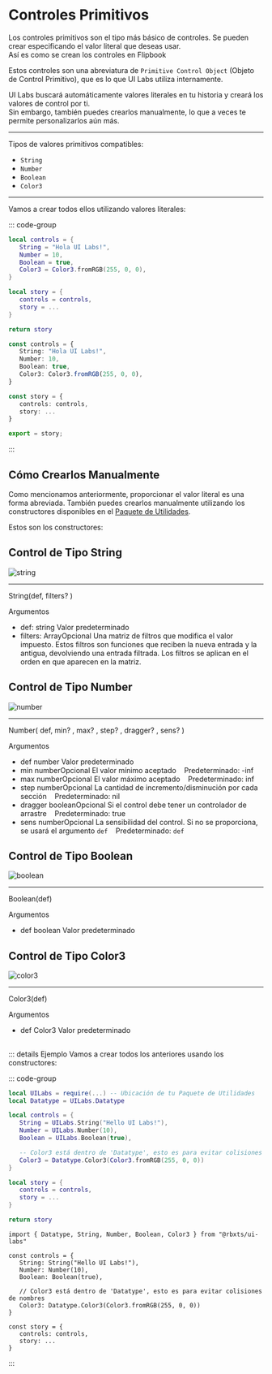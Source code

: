 # Controles Primitivos

Los controles primitivos son el tipo más básico de controles. Se pueden crear especificando el valor literal que deseas usar.<br />
<span class="tiphelp">Así es como se crean los controles en Flipbook</span>

Estos controles son una abreviatura de `Primitive Control Object` <span class="tiphelp">(Objeto de Control Primitivo)</span>, que es lo que UI Labs utiliza internamente.

UI Labs buscará automáticamente valores literales en tu historia y creará los valores de control por ti.<br />
Sin embargo, también puedes crearlos manualmente, lo que a veces te permite personalizarlos aún más.

---

Tipos de valores primitivos compatibles:

-   `String`
-   `Number`
-   `Boolean`
-   `Color3`

---

Vamos a crear todos ellos utilizando valores literales:

::: code-group

```lua [Luau] {2-5}
local controls = {
   String = "Hola UI Labs!",
   Number = 10,
   Boolean = true,
   Color3 = Color3.fromRGB(255, 0, 0),
}

local story = {
   controls = controls,
   story = ...
}

return story
```

```ts [Roblox-TS] {2-5}
const controls = {
   String: "Hola UI Labs!",
   Number: 10,
   Boolean: true,
   Color3: Color3.fromRGB(255, 0, 0),
}

const story = {
   controls: controls,
   story: ...
}

export = story;
```

:::

## Cómo Crearlos Manualmente

Como mencionamos anteriormente, proporcionar el valor literal es una forma abreviada. También puedes crearlos manualmente utilizando los constructores disponibles en el [Paquete de Utilidades](/es/docs/installation#instalacion-del-paquete-de-utilidades).

Estos son los constructores:

## Control de Tipo String

<img class="image-label" src="/docs/controls/primitive/string.png" alt="string" />

---

<span class="type-declaration"><span class="type-function-name">String</span>(<span class="type-name">def</span>,
<span class="type-name-opt">filters</span>? )</span>

<span class="item-description">Argumentos</span>

-   <span class="argument-name"> def: </span><span class="type-highlight">string</span>
    <span class="arguments-body"> Valor predeterminado </span>
-   <span class="argument-name"> filters: </span><span class="type-highlight">Array</span><span class="props-table-optional">Opcional</span>
    <span class="arguments-body"> Una matriz de filtros que modifica el valor impuesto. Estos filtros son funciones que reciben la nueva entrada y la antigua, devolviendo una entrada filtrada. Los filtros se aplican en el orden en que aparecen en la matriz. </span>

## Control de Tipo Number

<img class="image-label" src="/docs/controls/primitive/number.png" alt="number" />

---

<span class="type-declaration"><span class="type-function-name">Number</span>(
<span class="type-name">def</span>,
<span class="type-name-opt">min</span>? ,
<span class="type-name-opt">max</span>? ,
<span class="type-name-opt">step</span>? ,
<span class="type-name-opt">dragger</span>? ,
<span class="type-name-opt">sens</span>? )</span>

<span class="item-description">Argumentos</span>

-   <span class="argument-name"> def </span><span class="type-highlight">number</span>
    <span class="arguments-body"> Valor predeterminado </span>
-   <span class="argument-name"> min </span><span class="type-highlight">number</span><span class="props-table-optional">Opcional</span>
    <span class="arguments-body"> El valor mínimo aceptado </span><span class="tiphelp">&nbsp;&nbsp; Predeterminado: -inf</span>
-   <span class="argument-name"> max </span><span class="type-highlight">number</span><span class="props-table-optional">Opcional</span>
    <span class="arguments-body"> El valor máximo aceptado </span><span class="tiphelp">&nbsp;&nbsp; Predeterminado: inf</span>
-   <span class="argument-name"> step </span><span class="type-highlight">number</span><span class="props-table-optional">Opcional</span>
    <span class="arguments-body"> La cantidad de incremento/disminución por cada sección</span>
    <span class="tiphelp">&nbsp;&nbsp; Predeterminado: nil</span>
-   <span class="argument-name"> dragger </span><span class="type-highlight">boolean</span><span class="props-table-optional">Opcional</span>
    <span class="arguments-body"> Si el control debe tener un controlador de arrastre </span><span class="tiphelp">&nbsp;&nbsp; Predeterminado: true</span>
-   <span class="argument-name"> sens </span><span class="type-highlight">number</span><span class="props-table-optional">Opcional</span>
    <span class="arguments-body"> La sensibilidad del control. Si no se proporciona, se usará el argumento `def` </span><span class="tiphelp">&nbsp;&nbsp; Predeterminado: `def`</span>

## Control de Tipo Boolean

<img class="image-label" src="/docs/controls/primitive/boolean.png" alt="boolean" />

---

<span class="type-declaration"><span class="type-function-name">Boolean</span>(<span class="type-name">def</span>)</span>

<span class="item-description">Argumentos</span>

-   <span class="argument-name"> def </span><span class="type-highlight">boolean</span>
    <span class="arguments-body"> Valor predeterminado</span>

## Control de Tipo Color3

<img class="image-label" src="/docs/controls/primitive/color3.png" alt="color3" />

---

<span class="type-declaration"><span class="type-function-name">Color3</span>(<span class="type-name">def</span>)</span>

<span class="item-description">Argumentos</span>

-   <span class="argument-name"> def </span><span class="type-highlight">Color3</span>
    <span class="arguments-body"> Valor predeterminado</span>

##

::: details Ejemplo
Vamos a crear todos los anteriores usando los constructores:

::: code-group

```lua [Luau]
local UILabs = require(...) -- Ubicación de tu Paquete de Utilidades
local Datatype = UILabs.Datatype

local controls = {
   String = UILabs.String("Hello UI Labs!"),
   Number = UILabs.Number(10),
   Boolean = UILabs.Boolean(true),

   -- Color3 está dentro de 'Datatype', esto es para evitar colisiones de nombres
   Color3 = Datatype.Color3(Color3.fromRGB(255, 0, 0))
}

local story = {
   controls = controls,
   story = ...
}

return story
```

```tsx [Roblox-TS]
import { Datatype, String, Number, Boolean, Color3 } from "@rbxts/ui-labs"

const controls = {
   String: String("Hello UI Labs!"),
   Number: Number(10),
   Boolean: Boolean(true),

   // Color3 está dentro de 'Datatype', esto es para evitar colisiones de nombres
   Color3: Datatype.Color3(Color3.fromRGB(255, 0, 0))
}

const story = {
   controls: controls,
   story: ...
}
```

:::
